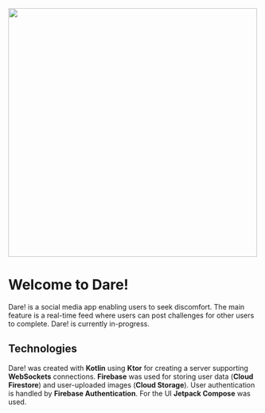 <img src="https://github.com/thom974/Dare/assets/74675902/f6ff5951-18cf-4ce2-9e87-51c05b2dc407" height="500"/>

# Welcome to Dare!

Dare! is a social media app enabling users to seek discomfort. The main feature is a real-time feed where users can post challenges for other users to complete. Dare! is currently in-progress.

## Technologies

Dare! was created with **Kotlin** using **Ktor** for creating a server supporting **WebSockets** connections. **Firebase** was used for storing user data (**Cloud Firestore**) and user-uploaded images (**Cloud Storage**). User authentication is handled by **Firebase Authentication**. For the UI **Jetpack Compose** was used.
